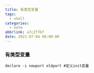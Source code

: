 ```yaml
---
title: 有类型变量
tags:
  - shell
categories:
  - note
abbrlink: a7c2f7bf
date: 2021-07-04 00:00:00
---
```


###  有类型变量

```shell
declare -i newport oldport #定义init变量
```
